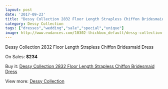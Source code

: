 ```yaml
---
layout: post
date: '2017-09-23'
title: "Dessy Collection 2832 Floor Length Strapless Chiffon Bridesmaid Dress"
category: Dessy Collection
tags: ["dresses","wedding","sale","special","unique"]
image: http://www.eudances.com/10302-thickbox_default/dessy-collection-2832-floor-length-strapless-chiffon-bridesmaid-dress.jpg
---
```

Dessy Collection 2832 Floor Length Strapless Chiffon Bridesmaid Dress

On Sales: **$234**
<a href="https://www.eudances.com/en/dessy-collection/3362-dessy-collection-2832-floor-length-strapless-chiffon-bridesmaid-dress.html"><amp-img layout="responsive" width="600" height="600" src="//www.eudances.com/10302-thickbox_default/dessy-collection-2832-floor-length-strapless-chiffon-bridesmaid-dress.jpg" alt="Dessy Collection 2832 Floor Length Strapless Chiffon Bridesmaid Dress 0" /></a>
<a href="https://www.eudances.com/en/dessy-collection/3362-dessy-collection-2832-floor-length-strapless-chiffon-bridesmaid-dress.html"><amp-img layout="responsive" width="600" height="600" src="//www.eudances.com/10305-thickbox_default/dessy-collection-2832-floor-length-strapless-chiffon-bridesmaid-dress.jpg" alt="Dessy Collection 2832 Floor Length Strapless Chiffon Bridesmaid Dress 1" /></a>
<a href="https://www.eudances.com/en/dessy-collection/3362-dessy-collection-2832-floor-length-strapless-chiffon-bridesmaid-dress.html"><amp-img layout="responsive" width="600" height="600" src="//www.eudances.com/10304-thickbox_default/dessy-collection-2832-floor-length-strapless-chiffon-bridesmaid-dress.jpg" alt="Dessy Collection 2832 Floor Length Strapless Chiffon Bridesmaid Dress 2" /></a>
<a href="https://www.eudances.com/en/dessy-collection/3362-dessy-collection-2832-floor-length-strapless-chiffon-bridesmaid-dress.html"><amp-img layout="responsive" width="600" height="600" src="//www.eudances.com/10303-thickbox_default/dessy-collection-2832-floor-length-strapless-chiffon-bridesmaid-dress.jpg" alt="Dessy Collection 2832 Floor Length Strapless Chiffon Bridesmaid Dress 3" /></a>

Buy it: [Dessy Collection 2832 Floor Length Strapless Chiffon Bridesmaid Dress](https://www.eudances.com/en/dessy-collection/3362-dessy-collection-2832-floor-length-strapless-chiffon-bridesmaid-dress.html "Dessy Collection 2832 Floor Length Strapless Chiffon Bridesmaid Dress")

View more: [Dessy Collection](https://www.eudances.com/en/60-Dessy-Collection "Dessy Collection")